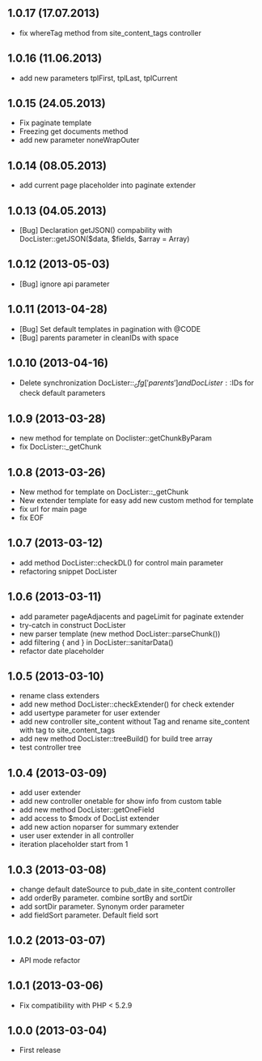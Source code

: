## 1.0.17 (17.07.2013)
* fix whereTag method from site_content_tags controller

## 1.0.16 (11.06.2013)
* add new parameters tplFirst, tplLast, tplCurrent

## 1.0.15 (24.05.2013)
* Fix paginate template
* Freezing get documents method
* add new parameter noneWrapOuter

## 1.0.14 (08.05.2013)
* add current page placeholder into paginate extender

## 1.0.13 (04.05.2013)
* [Bug] Declaration getJSON() compability with DocLister::getJSON($data, $fields, $array = Array)
 
## 1.0.12 (2013-05-03)
* [Bug] ignore api parameter

## 1.0.11 (2013-04-28)
* [Bug] Set default templates in pagination with @CODE
* [Bug] parents parameter in cleanIDs with space

## 1.0.10 (2013-04-16)
* Delete synchronization DocLister::$_cfg['parents'] and DocLister::$IDs for check default parameters

## 1.0.9 (2013-03-28)
* new method for template on Doclister::getChunkByParam
* fix DocLister::_getChunk

## 1.0.8 (2013-03-26)
* New method for template on DocLister::_getChunk
* New extender template for easy add new custom method for template
* fix url for main page
* fix EOF

## 1.0.7 (2013-03-12)
* add method DocLister::checkDL() for control main parameter
* refactoring snippet DocLister

## 1.0.6 (2013-03-11)
* add parameter pageAdjacents and pageLimit for paginate extender
* try-catch in construct DocLister
* new parser template (new method DocLister::parseChunk())
* add filtering { and } in DocLister::sanitarData()
* refactor date placeholder

## 1.0.5 (2013-03-10)
* rename class extenders
* add new method DocLister::checkExtender() for check extender
* add usertype parameter for user extender
* add new controller site_content without Tag and rename site_content with tag to site_content_tags
* add new method DocLister::treeBuild() for build tree array
* test controller tree

## 1.0.4 (2013-03-09)
* add user extender
* add new controller onetable for show info from custom table
* add new method DocLister::getOneField
* add access to $modx of DocList extender
* add new action noparser for summary extender
* user user extender in all controller
* iteration placeholder start from 1

## 1.0.3 (2013-03-08)
* change default dateSource to pub_date in site_content controller
* add orderBy parameter. combine sortBy and sortDir
* add sortDir parameter. Synonym order parameter
* add fieldSort parameter. Default field sort

## 1.0.2 (2013-03-07)
* API mode refactor

## 1.0.1 (2013-03-06)
* Fix compatibility with PHP < 5.2.9

## 1.0.0 (2013-03-04)
* First release
